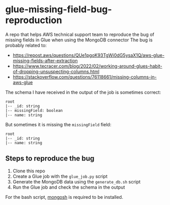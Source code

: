 # glue-missing-field-bug-reproduction
A repo that helps AWS technical support team to reproduce the bug of missing fields in Glue when using the MongoDB connector
The bug is probably related to:
 - <https://repost.aws/questions/QUe1pgoK93TgWi0dG5ysaX1Q/aws-glue-missing-fields-after-extraction>
 - <https://www.tecracer.com/blog/2022/02/working-around-glues-habit-of-dropping-unsuspecting-columns.html>
 - <https://stackoverflow.com/questions/76118661/missing-columns-in-aws-glue>

The schema I have received in the output of the job is sometimes correct:
```
root
|-- _id: string
|-- missingField: boolean
|-- name: string
```
But sometimes it is missing the `missingField` field:
```
root
|-- _id: string
|-- name: string
```

## Steps to reproduce the bug
1. Clone this repo
2. Create a Glue job with the `glue_job.py` script
3. Generate the MongoDB data using the `generate_db.sh` script
4. Run the Glue job and check the schema in the output

For the bash script, [mongosh](https://www.mongodb.com/try/download/shell) is required to be installed.
